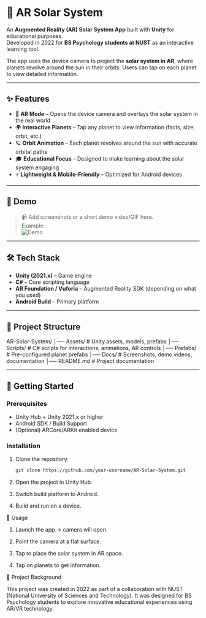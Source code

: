 # 🌌 AR Solar System

An **Augmented Reality (AR) Solar System App** built with **Unity** for educational purposes.  
Developed in 2022 for **BS Psychology students at NUST** as an interactive learning tool.  

The app uses the device camera to project the **solar system in AR**, where planets revolve around the sun in their orbits. Users can tap on each planet to view detailed information.

---

## ✨ Features

- 📱 **AR Mode** – Opens the device camera and overlays the solar system in the real world  
- 🌍 **Interactive Planets** – Tap any planet to view information (facts, size, orbit, etc.)  
- 🪐 **Orbit Animation** – Each planet revolves around the sun with accurate orbital paths  
- 🎓 **Educational Focus** – Designed to make learning about the solar system engaging  
- ⚡ **Lightweight & Mobile-Friendly** – Optimized for Android devices  

---

## 🎥 Demo

> 📹 Add screenshots or a short demo video/GIF here.  
> Example:  
> ![Demo](docs/demo.gif)

---

## 🛠️ Tech Stack

- **Unity (2021.x)** – Game engine  
- **C#** – Core scripting language  
- **AR Foundation / Vuforia** – Augmented Reality SDK (depending on what you used)  
- **Android Build** – Primary platform  

---

## 📂 Project Structure

AR-Solar-System/
│── Assets/ # Unity assets, models, prefabs
│── Scripts/ # C# scripts for interactions, animations, AR controls
│── Prefabs/ # Pre-configured planet prefabs
│── Docs/ # Screenshots, demo videos, documentation
│── README.md # Project documentation


---

## 🚀 Getting Started

### Prerequisites
- Unity Hub + Unity 2021.x or higher  
- Android SDK / Build Support  
- (Optional) ARCore/ARKit enabled device  

### Installation
1. Clone the repository:
   ```bash
   git clone https://github.com/your-username/AR-Solar-System.git
2.  Open the project in Unity Hub.

3.  Switch build platform to Android.

4.  Build and run on a device.

📖 Usage

1.  Launch the app → camera will open.

2.  Point the camera at a flat surface.

3.  Tap to place the solar system in AR space.

4.  Tap on planets to get information.

🏫 Project Background

This project was created in 2022 as part of a collaboration with NUST (National University of Sciences and Technology).
It was designed for BS Psychology students to explore innovative educational experiences using AR/VR technology.

